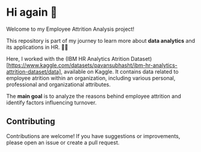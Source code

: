 # Hi again 👋


Welcome to my Employee Attrition Analysis project! 

This repository is part of my journey to learn more about **data analytics** and its applications in HR. 👩‍💻 

Here, I worked with the (IBM HR Analytics Atrition Dataset)[https://www.kaggle.com/datasets/pavansubhasht/ibm-hr-analytics-attrition-dataset/data], available on Kaggle. It contains data related to employee atrition within an organization, including various personal, professional and organizational attributes. 

The **main goal** is to analyze the reasons behind employee attrition and identify factors influencing turnover. 

## Contributing

Contributions are welcome! If you have suggestions or improvements, please open an issue or create a pull request.
